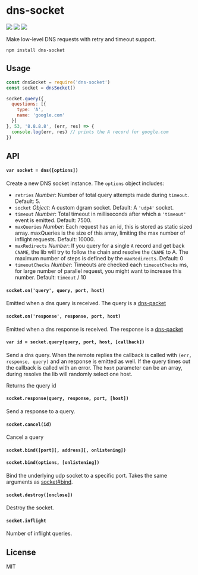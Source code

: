 # dns-socket
[![](https://img.shields.io/npm/v/dns-socket.svg?style=flat)](https://www.npmjs.org/package/dns-socket) [![](https://img.shields.io/npm/dm/dns-socket.svg)](https://www.npmjs.org/package/dns-socket) [![](https://api.travis-ci.org/mafintosh/dns-socket.svg?style=flat)](https://travis-ci.org/mafintosh/dns-socket)

Make low-level DNS requests with retry and timeout support.

```
npm install dns-socket
```

## Usage

``` js
const dnsSocket = require('dns-socket')
const socket = dnsSocket()

socket.query({
  questions: [{
    type: 'A',
    name: 'google.com'
  }]
}, 53, '8.8.8.8', (err, res) => {
  console.log(err, res) // prints the A record for google.com
})
```

## API

#### `var socket = dns([options])`

Create a new DNS socket instance. The `options` object includes:

- `retries` *Number*: Number of total query attempts made during `timeout`. Default: 5.
- `socket` *Object*: A custom dgram socket. Default: A `'udp4'` socket.
- `timeout` *Number*: Total timeout in milliseconds after which a `'timeout'` event is emitted. Default: 7500.
- `maxQueries` *Number*: Each request has an id, this is stored as static sized array. maxQueries is the size of this array, limiting the max number of inflight requests. Default: 10000.
- `maxRedirects` *Number*: If you query for a single `A` record and get back `CNAME`, the lib will try to follow the chain and resolve the `CNAME` to A. The maximum number of steps is defined by the `maxRedirects`. Default: 0
- `timeoutChecks` *Number*: Timeouts are checked each `timeoutChecks` ms, for large number of parallel request, you might want to increase this number. Default: `timeout` / 10

#### `socket.on('query', query, port, host)`

Emitted when a dns query is received. The query is a [dns-packet](https://github.com/mafintosh/dns-packet)

#### `socket.on('response', response, port, host)`

Emitted when a dns response is received. The response is a [dns-packet](https://github.com/mafintosh/dns-packet)

#### `var id = socket.query(query, port, host, [callback])`

Send a dns query. When the remote replies the callback is called with `(err, response, query)` and an response is emitted as well. If the query times out the callback is called with an error.
The `host` parameter can be an array, during resolve the lib will randomly select one host.

Returns the query id

#### `socket.response(query, response, port, [host])`

Send a response to a query.

#### `socket.cancel(id)`

Cancel a query

#### `socket.bind([port][, address][, onlistening])`
#### `socket.bind(options, [onlistening])`

Bind the underlying udp socket to a specific port. Takes the same arguments as [socket#bind](https://nodejs.org/docs/latest/api/dgram.html#dgram_socket_bind_port_address_callback).

#### `socket.destroy([onclose])`

Destroy the socket.

#### `socket.inflight`

Number of inflight queries.

## License

MIT
